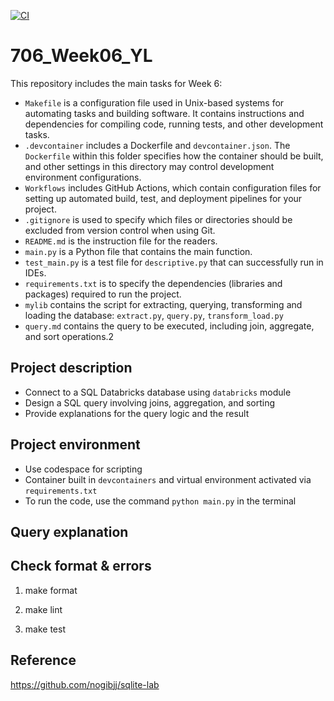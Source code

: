 [![CI](https://github.com/nogibjj/706_Week01_YL/actions/workflows/cicd.yml/badge.svg)](https://github.com/nogibjj/706_Week01_YL/actions/workflows/cicd.yml)

# 706_Week06_YL

This repository includes the main tasks for Week 6:

* `Makefile` is a configuration file used in Unix-based systems for automating tasks and building software. It contains instructions and dependencies for compiling code, running tests, and other development tasks.
* `.devcontainer` includes a Dockerfile and `devcontainer.json`. The `Dockerfile` within this folder specifies how the container should be built, and other settings in this directory may control development environment configurations.
* `Workflows` includes GitHub Actions, which contain configuration files for setting up automated build, test, and deployment pipelines for your project.
* `.gitignore` is used to specify which files or directories should be excluded from version control when using Git.
* `README.md` is the instruction file for the readers.
* `main.py` is a Python file that contains the main function.
* `test_main.py`  is a test file for `descriptive.py` that can successfully run in IDEs.
* `requirements.txt` is to specify the dependencies (libraries and packages) required to run the project.
* `mylib` contains the script for extracting, querying, transforming and loading the database: `extract.py`, `query.py`, `transform_load.py`
* `query.md` contains the query to be executed, including join, aggregate, and sort operations.2

## Project description

* Connect to a SQL Databricks database using `databricks` module
* Design a SQL query involving joins, aggregation, and sorting
* Provide explanations for the query logic and the result

## Project environment

* Use codespace for scripting
* Container built in `devcontainers` and virtual environment activated via `requirements.txt`
* To run the code, use the command `python main.py` in the terminal

## Query explanation

## Check format & errors

1. make format

2. make lint

3. make test

## Reference

https://github.com/nogibjj/sqlite-lab